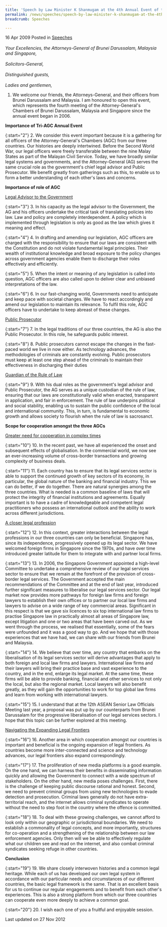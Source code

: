 ```yaml
---
title: 'Speech by Law Minister K Shanmugam at the 4th Annual Event of the Attorney-General''s Chamber of Brunei Darussalam, Malaysia and Singapore'
permalink: /news/speeches/speech-by-law-minister-k-shanmugam-at-the-4th-annual-event-of-the-attorney-general-s-chamber-of
breadcrumb: Speeches

---
```




16 Apr 2009 Posted in [Speeches](/news/speeches)
<br>  
*Your Excellencies, the Attorneys-General of Brunei Darussalam, Malaysia and Singapore,*
<br>  
*Solicitors-General,*
<br>  
*Distinguished guests,*
<br>  
*Ladies and gentlemen,*
<br>  


1. We welcome our friends, the Attorneys-General, and their officers from Brunei Darussalam and Malaysia.  I am honoured to open this event, which represents the fourth meeting of the Attorney-General's Chambers of Brunei Darussalam, Malaysia and Singapore since the annual event began in 2006.

**Importance of Tri-AGC Annual Event**

{:start="2"}
2. We consider this event important because it is a gathering for all officers of the Attorney-General's Chambers (AGC) from our three countries.  Our histories are deeply intertwined.  Before the Second World War, our legal officers were freely transferable between the nine Malay States as part of the Malayan Civil Service.  Today, we have broadly similar legal systems and governments, and the Attorney-General (AG) serves the same crucial role as the government's chief legal advisor and Public Prosecutor.  We benefit greatly from gatherings such as this, to enable us to form a better understanding of each other's laws and concerns.

**Importance of role of AGC**

<u>Legal Advisor to the Government</u>

{:start="3"}
3. In his capacity as the legal advisor to the Government, the AG and his officers undertake the critical task of translating policies into law.  Law and policy are completely interdependent.  A policy which is implemented through legislation is only as good as the law which gives it meaning and effect.  

{:start="4"}
4. In drafting and amending our legislation, AGC officers are charged with the responsibility to ensure that our laws are consistent with the Constitution and do not violate fundamental legal principles.  Their wealth of institutional knowledge and broad exposure to the policy changes across government agencies enable them to discharge their roles effectively and efficiently.

{:start="5"}
5. When the intent or meaning of any legislation is called into question, AGC officers are also called upon to deliver clear and unbiased interpretations of the law.  

{:start="6"}
6. In our fast-changing world, Governments need to anticipate and keep pace with societal changes.  We have to react accordingly and amend our legislation to maintain its relevance.  To fulfil this role, AGC officers have to undertake to keep abreast of these changes.


<u>Public Prosecutor</u>

{:start="7"}
7. In the legal traditions of our three countries, the AG is also the Public Prosecutor.  In this role, he safeguards public interest.

 
{:start="8"}
8. Public prosecutors cannot escape the changes in the fast-paced world we live in now either.  As technology advances, the methodologies of criminals are constantly evolving.  Public prosecutors must keep at least one step ahead of the criminals to maintain their effectiveness in discharging their duties


<u>Guardian of the Rule of Law</u>

{:start="9"}
9. With his dual roles as the government's legal advisor and Public Prosecutor, the AG serves as a unique custodian of the rule of law, ensuring that our laws are constitutionally valid when enacted, transparent in application, and fair in enforcement.  The rule of law underpins political and social stability, enabling us to sustain the public confidence of the local and international community.  This, in turn, is fundamental to economic growth and allows society to flourish when the rule of law is sacrosanct.

**Scope for cooperation amongst the three AGCs**

<u>Greater need for cooperation in complex times</u>

{:start="10"}
10. In the recent past, we have all experienced the onset and subsequent effects of globalisation.  In the commercial world, we now see an ever-increasing volume of cross-border transactions and growing complexity of business deals.

{:start="11"}
11. Each country has to ensure that its legal services sector is able to support the continued growth of key sectors of its economy, in particular, the global nature of the banking and financial industry.  This we can do better, if we do together. There are natural synergies among the three countries.  What is needed is a common baseline of laws that will protect the integrity of financial institutions and agreements.  Equally important is to have a cadre of knowledgeable and competent legal practitioners who possess an international outlook and the ability to work across different jurisdictions.

<u>A closer legal profession</u>

{:start="12"}
12. In this context, greater interactions between the legal professions in our three countries can only be beneficial.  Singapore has, since its independence, progressively opened up its legal sector.  We have welcomed foreign firms in Singapore since the 1970s, and have over time introduced greater latitude for them to integrate with and partner local firms.  

 
{:start="13"}
13. In 2006, the Singapore Government appointed a high-level Committee to undertake a comprehensive review of our legal services sector to ensure that we remain at the forefront of the provision of cross-border legal services.  The Government accepted the main recommendations of the Committee and at the end of last year, introduced further significant measures to liberalise our legal services sector.  Our legal market now provides more pathways for foreign law firms and foreign lawyers to establish their own offices or to partner our local law firms and lawyers to advise on a wide range of key commercial areas.  Significant in this respect is that we gave six licences to six top international law firms to practise Singapore law in practically almost all areas of Singapore law, except litigation and one or two areas that have been carved out. As we went through the process, we realised that essentially, some of the fears were unfounded and it was a good way to go. And we hope that with those experiences that we have had, we can share with our friends from Brunei and Malaysia.  

 
{:start="14"}
14. We believe that over time, any country that embarks on the liberalisation of its legal services sector will derive advantages that apply to both foreign and local law firms and lawyers.  International law firms and their lawyers will bring their practice base and vast experience to the country, and in the end, enlarge its legal market.  At the same time, these firms will be able to provide banking, financial and other services to not only the local, but also the regional market.  Local lawyers will also benefit greatly, as they will gain the opportunities to work for top global law firms and learn from working with international lawyers.  

 
{:start="15"}
15. I understand that at the 12th ASEAN Senior Law Officials Meeting last year, a proposal was put up by our counterparts from Brunei Darussalam for the progressive liberalisation of our legal services sectors.  I hope that this topic can be further explored at this meeting.

<u>Navigating the Expanding Legal Frontiers</u>

{:start="16"}
16. Another area in which cooperation amongst our countries is important and beneficial is the ongoing expansion of legal frontiers.  As countries become more inter-connected and science and technology advances, our legal frontiers also expand correspondingly.  

 
{:start="17"}
17. The proliferation of new media platforms is a good example.  On the one hand, we can harness their benefits in disseminating information quickly and allowing the Government to connect with a wide spectrum of stakeholders.  On the other hand, new media poses challenges.  First, there is the challenge of keeping public discourse rational and honest.  Second, we need to prevent criminal groups from using new technologies to evade detection and prosecution.  Criminal laws generally do not have extra-territorial reach, and the internet allows criminal syndicates to operate without the need to step foot in the country where the offence is committed.  

 
{:start="18"}
18. To deal with these growing challenges, we cannot afford to look only within our geographic or jurisdictional boundaries.  We need to establish a commonality of legal concepts, and more importantly, structures for co-operation and a strengthening of the relationship between our law enforcement agencies.  Only then will we be able to effectively regulate what our children see and read on the internet, and also combat criminal syndicates seeking refuge in other countries.  

**Conclusion**

{:start="19"}
19. We share closely interwoven histories and a common legal heritage.  While each of us has developed our own legal system in accordance with our particular needs and circumstances of our different countries, the basic legal framework is the same.  That is an excellent basis for us to continue our regular engagements and to benefit from each other's experiences.  This is also a strong platform from which our three countries can cooperate even more deeply to achieve a common goal.

 
{:start="20"}
20. I wish each one of you a fruitful and enjoyable session.

<p class="right-side-updated">Last updated on 27 Nov 2012</p>
